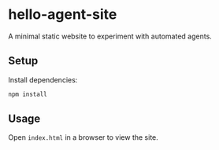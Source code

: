 # hello-agent-site

A minimal static website to experiment with automated agents.

## Setup

Install dependencies:

```bash
npm install
```

## Usage

Open `index.html` in a browser to view the site.

